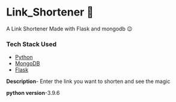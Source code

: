 # Link_Shortener 🔗

A Link Shortener Made with Flask and mongodb 😉

### Tech Stack Used

- [Python](https://www.python.org/) 
- [MongoDB](https://www.mongodb.com/)
- [Flask](https://flask.palletsprojects.com/en/2.2.x/)

**Description**- Enter the link you want to shorten and see the magic

**python version**-3.9.6

